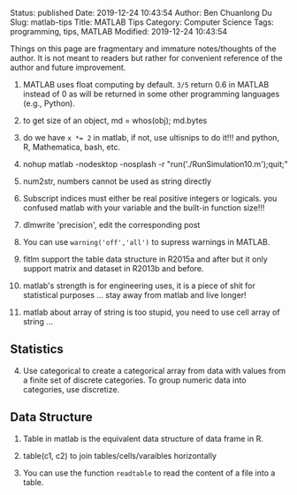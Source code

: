 Status: published
Date: 2019-12-24 10:43:54
Author: Ben Chuanlong Du
Slug: matlab-tips
Title: MATLAB Tips
Category: Computer Science
Tags: programming, tips, MATLAB 
Modified: 2019-12-24 10:43:54

Things on this page are 
fragmentary and immature notes/thoughts of the author.
It is not meant to readers 
but rather for convenient reference of the author and future improvement.



1. MATLAB uses float computing by default. 
    `3/5` return 0.6 in MATLAB instead of 0 
    as will be returned in some other programming languages (e.g., Python).

2. to get size of an object, md = whos(obj); md.bytes

6. do we have `x *= 2` in matlab, if not, use ultisnips to do it!!! and python, R, Mathematica, bash, etc.


1. nohup matlab -nodesktop -nosplash -r "run('./RunSimulation10.m');quit;"

2. num2str, numbers cannot be used as string directly

3. Subscript indices must either be real positive integers or logicals. you confused matlab with your variable and the built-in function size!!!

4. dlmwrite 'precision', edit the corresponding post

1. You can use `warning('off','all')` to supress warnings in MATLAB.

1. fitlm support the table data structure in R2015a and after but it only support matrix and dataset in R2013b and before.

2. matlab's strength is for engineering uses, it is a piece of shit for statistical purposes ... stay away from matlab and live longer!

3. matlab about array of string is too stupid, you need to use cell array of string ...

## Statistics

4. Use categorical to create a categorical array from data with values from a finite set of discrete categories. 
    To group numeric data into categories, use discretize.

## Data Structure

1. Table in matlab is the equivalent data structure of data frame in R.

2. table(c1, c2) to join tables/cells/varaibles horizontally 

3. You can use the function `readtable` to read the content of a file into a table.
